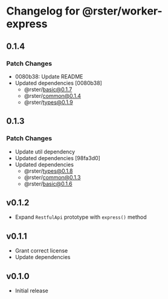 # Changelog for @rster/worker-express

## 0.1.4

### Patch Changes

- 0080b38: Update README
- Updated dependencies [0080b38]
  - @rster/basic@0.1.7
  - @rster/common@0.1.4
  - @rster/types@0.1.9

## 0.1.3

### Patch Changes

- Update util dependency
- Updated dependencies [98fa3d0]
- Updated dependencies
  - @rster/types@0.1.8
  - @rster/common@0.1.3
  - @rster/basic@0.1.6

## v0.1.2

- Expand `RestfulApi` prototype with `express()` method

## v0.1.1

- Grant correct license
- Update dependencies

## v0.1.0

- Initial release
